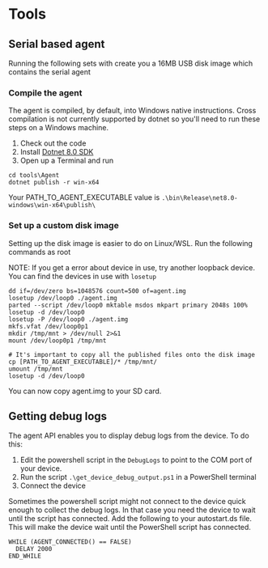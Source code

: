 # Tools

## Serial based agent

Running the following sets with create you a 16MB USB disk image which contains the serial agent

### Compile the agent

The agent is compiled, by default, into Windows native instructions. Cross compilation is not currently supported by dotnet so you'll need to run these steps on a Windows machine.

1. Check out the code
2. Install [Dotnet 8.0 SDK](https://dotnet.microsoft.com/en-us/download/dotnet/8.0)
3. Open up a Terminal and run


```
cd tools\Agent
dotnet publish -r win-x64
```
Your PATH_TO_AGENT_EXECUTABLE value is `.\bin\Release\net8.0-windows\win-x64\publish\`

### Set up a custom disk image

Setting up the disk image is easier to do on Linux/WSL. Run the following commands as root

NOTE: If you get a error about device in use, try another loopback device. You can find the devices in use with `losetup`

```
dd if=/dev/zero bs=1048576 count=500 of=agent.img
losetup /dev/loop0 ./agent.img
parted --script /dev/loop0 mktable msdos mkpart primary 2048s 100%
losetup -d /dev/loop0
losetup -P /dev/loop0 ./agent.img
mkfs.vfat /dev/loop0p1
mkdir /tmp/mnt > /dev/null 2>&1
mount /dev/loop0p1 /tmp/mnt

# It's important to copy all the published files onto the disk image
cp [PATH_TO_AGENT_EXECUTABLE]/* /tmp/mnt/
umount /tmp/mnt
losetup -d /dev/loop0
```

You can now copy agent.img to your SD card.

## Getting debug logs

The agent API enables you to display debug logs from the device. To do this:

1. Edit the powershell script in the `DebugLogs` to point to the COM port of your device. 
2. Run the script `.\get_device_debug_output.ps1` in a PowerShell terminal
3. Connect the device

Sometimes the powershell script might not connect to the device quick enough to collect the debug logs. In that case you need the device to wait until the script has connected. Add the following to your autostart.ds file. This will make the device wait until the PowerShell script has connected.
```
WHILE (AGENT_CONNECTED() == FALSE)
  DELAY 2000
END_WHILE
```